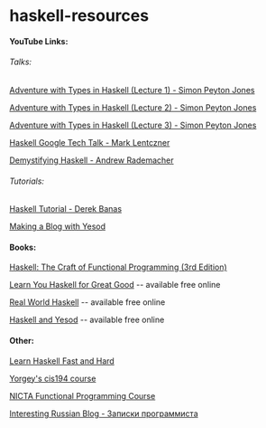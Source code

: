# haskell-resources
#### YouTube Links:
###### Talks:

[Adventure with Types in Haskell (Lecture 1) - Simon Peyton Jones](https://www.youtube.com/watch?v=6COvD8oynmI)

[Adventure with Types in Haskell (Lecture 2) - Simon Peyton Jones](https://www.youtube.com/watch?v=brE_dyedGm0)

[Adventure with Types in Haskell (Lecture 3) - Simon Peyton Jones](https://www.youtube.com/watch?v=2IZQx7WNOMs)

[Haskell Google Tech Talk - Mark Lentczner](https://www.youtube.com/watch?v=b9FagOVqxmI)

[Demystifying Haskell - Andrew Rademacher](https://www.youtube.com/watch?v=apBWkBDVlow)

###### Tutorials:
[Haskell Tutorial - Derek Banas](https://www.youtube.com/watch?v=02_H3LjqMr8)

[Making a Blog with Yesod](https://www.youtube.com/watch?v=SadfV-qbVg8)

#### Books:
[Haskell: The Craft of Functional Programming (3rd Edition)](http://www.haskellcraft.com/craft3e/Home.html)

[Learn You Haskell for Great Good](http://learnyouahaskell.com/) -- available free online

[Real World Haskell](http://book.realworldhaskell.org/) -- available free online

[Haskell and Yesod](http://www.yesodweb.com/book-1.4) -- available free online

#### Other:
[Learn Haskell Fast and Hard](http://yannesposito.com/Scratch/en/blog/Haskell-the-Hard-Way/)

[Yorgey's cis194 course](http://www.seas.upenn.edu/~cis194/spring13/lectures.html)

[NICTA Functional Programming Course](https://github.com/NICTA/course)

[Interesting Russian Blog - Записки программиста](http://eax.me/tag/haskell)
